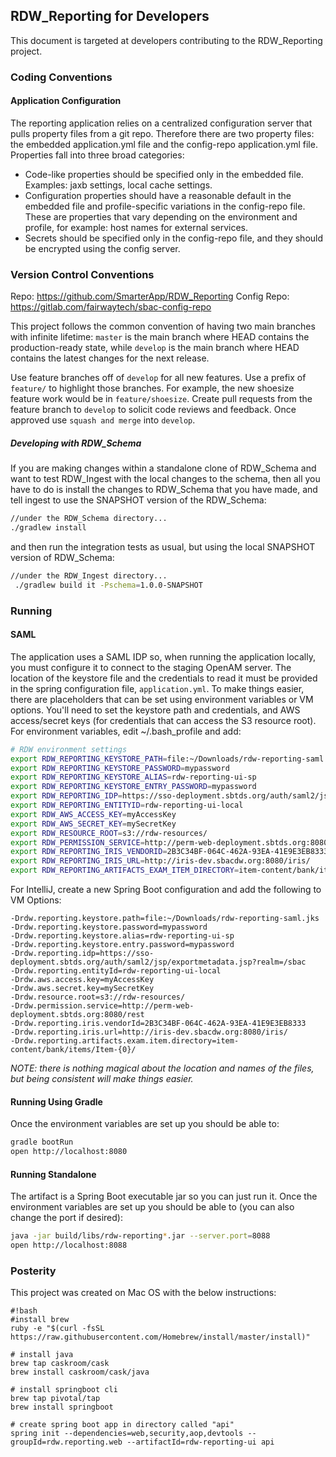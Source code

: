 ## RDW_Reporting for Developers

This document is targeted at developers contributing to the RDW_Reporting project.

### Coding Conventions

#### Application Configuration
The reporting application relies on a centralized configuration server that pulls property files from a git repo. 
Therefore there are two property files: the embedded application.yml file and the config-repo application.yml file.
Properties fall into three broad categories: 
* Code-like properties should be specified only in the embedded file. Examples: jaxb settings, local cache settings.
* Configuration properties should have a reasonable default in the embedded file and profile-specific variations in 
the config-repo file. These are properties that vary depending on the environment and profile, for example: host 
names for external services.
* Secrets should be specified only in the config-repo file, and they should be encrypted using the config server.

### Version Control Conventions
Repo: https://github.com/SmarterApp/RDW_Reporting
Config Repo: https://gitlab.com/fairwaytech/sbac-config-repo

This project follows the common convention of having two main branches with infinite lifetime: `master` is the main
branch where HEAD contains the production-ready state, while `develop` is the main branch where HEAD contains the 
latest changes for the next release.
 
Use feature branches off of `develop` for all new features. Use a prefix of `feature/` to highlight those branches.
For example, the new shoesize feature work would be in `feature/shoesize`. Create pull requests from the feature
branch to `develop` to solicit code reviews and feedback. Once approved use `squash and merge` into `develop`.

##### Developing with RDW_Schema
If you are making changes within a standalone clone of RDW_Schema and want to test RDW_Ingest with the local changes to
the schema, then all you have to do is install the changes to RDW_Schema that you have made, and tell ingest to use the 
SNAPSHOT version of the RDW_Schema:
```bash
//under the RDW_Schema directory...
./gradlew install
```
and then run the integration tests as usual, but using the local SNAPSHOT version of RDW_Schema:
```bash
//under the RDW_Ingest directory...
 ./gradlew build it -Pschema=1.0.0-SNAPSHOT
```


### Running

#### SAML
The application uses a SAML IDP so, when running the application locally, you must configure it to connect to the 
staging OpenAM server. The location of the keystore file and the credentials to read it must be provided in the 
spring configuration file, `application.yml`. To make things easier, there are placeholders that can be set using
environment variables or VM options. You'll need to set the keystore path and credentials, and AWS access/secret keys 
(for credentials that can access the S3 resource root). For environment variables, edit ~/.bash_profile and add:
```bash
# RDW environment settings
export RDW_REPORTING_KEYSTORE_PATH=file:~/Downloads/rdw-reporting-saml.jks
export RDW_REPORTING_KEYSTORE_PASSWORD=mypassword
export RDW_REPORTING_KEYSTORE_ALIAS=rdw-reporting-ui-sp
export RDW_REPORTING_KEYSTORE_ENTRY_PASSWORD=mypassword
export RDW_REPORTING_IDP=https://sso-deployment.sbtds.org/auth/saml2/jsp/exportmetadata.jsp?realm=/sbac
export RDW_REPORTING_ENTITYID=rdw-reporting-ui-local
export RDW_AWS_ACCESS_KEY=myAccessKey
export RDW_AWS_SECRET_KEY=mySecretKey
export RDW_RESOURCE_ROOT=s3://rdw-resources/
export RDW_PERMISSION_SERVICE=http://perm-web-deployment.sbtds.org:8080/rest
export RDW_REPORTING_IRIS_VENDORID=2B3C34BF-064C-462A-93EA-41E9E3EB8333
export RDW_REPORTING_IRIS_URL=http://iris-dev.sbacdw.org:8080/iris/
export RDW_REPORTING_ARTIFACTS_EXAM_ITEM_DIRECTORY=item-content/bank/items/Item-{0}/
```
For IntelliJ, create a new Spring Boot configuration and add the following to VM Options:
```text
-Drdw.reporting.keystore.path=file:~/Downloads/rdw-reporting-saml.jks
-Drdw.reporting.keystore.password=mypassword
-Drdw.reporting.keystore.alias=rdw-reporting-ui-sp
-Drdw.reporting.keystore.entry.password=mypassword
-Drdw.reporting.idp=https://sso-deployment.sbtds.org/auth/saml2/jsp/exportmetadata.jsp?realm=/sbac
-Drdw.reporting.entityId=rdw-reporting-ui-local
-Drdw.aws.access.key=myAccessKey
-Drdw.aws.secret.key=mySecretKey
-Drdw.resource.root=s3://rdw-resources/
-Drdw.permission.service=http://perm-web-deployment.sbtds.org:8080/rest
-Drdw.reporting.iris.vendorId=2B3C34BF-064C-462A-93EA-41E9E3EB8333
-Drdw.reporting.iris.url=http://iris-dev.sbacdw.org:8080/iris/
-Drdw.reporting.artifacts.exam.item.directory=item-content/bank/items/Item-{0}/
```
_NOTE: there is nothing magical about the location and names of the files, but being consistent will make things easier._ 


#### Running Using Gradle
Once the environment variables are set up you should be able to:
```bash
gradle bootRun 
open http://localhost:8080
```
#### Running Standalone
The artifact is a Spring Boot executable jar so you can just run it. Once the environment variables are set up you 
should be able to (you can also change the port if desired):
```bash
java -jar build/libs/rdw-reporting*.jar --server.port=8088
open http://localhost:8088
```

### Posterity
This project was created on Mac OS with the below instructions:
```
#!bash
#install brew
ruby -e "$(curl -fsSL https://raw.githubusercontent.com/Homebrew/install/master/install)"

# install java
brew tap caskroom/cask
brew install caskroom/cask/java

# install springboot cli
brew tap pivotal/tap
brew install springboot

# create spring boot app in directory called "api"
spring init --dependencies=web,security,aop,devtools --groupId=rdw.reporting.web --artifactId=rdw-reporting-ui api
```